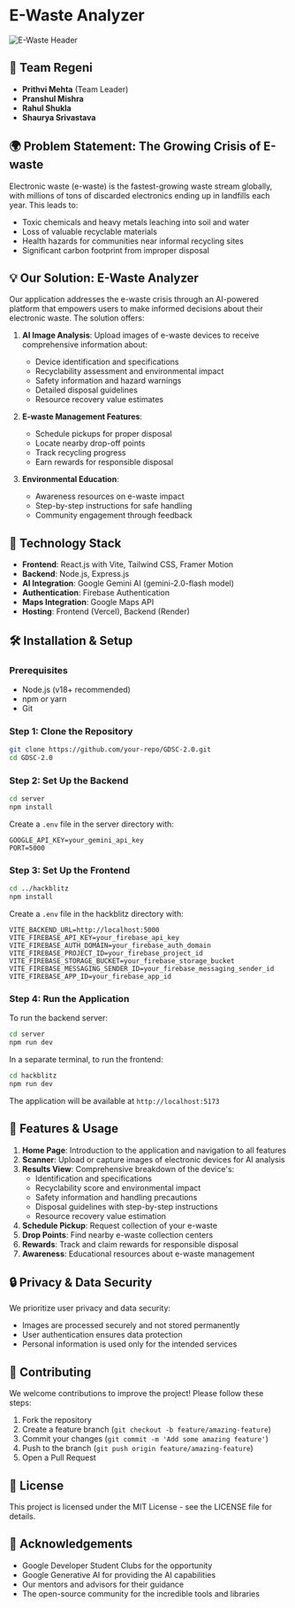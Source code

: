 # E-Waste Analyzer

![E-Waste Header](https://img.freepik.com/free-photo/electronic-devices-circuit-board-garbage-collection-recycling_23-2149043280.jpg)

## 🌟 Team Regeni

- **Prithvi Mehta** (Team Leader)
- **Pranshul Mishra**
- **Rahul Shukla**
- **Shaurya Srivastava**

## 🌍 Problem Statement: The Growing Crisis of E-waste

Electronic waste (e-waste) is the fastest-growing waste stream globally, with millions of tons of discarded electronics ending up in landfills each year. This leads to:

- Toxic chemicals and heavy metals leaching into soil and water
- Loss of valuable recyclable materials
- Health hazards for communities near informal recycling sites
- Significant carbon footprint from improper disposal

## 💡 Our Solution: E-Waste Analyzer

Our application addresses the e-waste crisis through an AI-powered platform that empowers users to make informed decisions about their electronic waste. The solution offers:

1. **AI Image Analysis**: Upload images of e-waste devices to receive comprehensive information about:
   - Device identification and specifications
   - Recyclability assessment and environmental impact
   - Safety information and hazard warnings
   - Detailed disposal guidelines
   - Resource recovery value estimates

2. **E-waste Management Features**:
   - Schedule pickups for proper disposal
   - Locate nearby drop-off points
   - Track recycling progress
   - Earn rewards for responsible disposal

3. **Environmental Education**:
   - Awareness resources on e-waste impact
   - Step-by-step instructions for safe handling
   - Community engagement through feedback

## 🚀 Technology Stack

- **Frontend**: React.js with Vite, Tailwind CSS, Framer Motion
- **Backend**: Node.js, Express.js
- **AI Integration**: Google Gemini AI (gemini-2.0-flash model)
- **Authentication**: Firebase Authentication
- **Maps Integration**: Google Maps API
- **Hosting**: Frontend (Vercel), Backend (Render)

## 🛠️ Installation & Setup

### Prerequisites
- Node.js (v18+ recommended)
- npm or yarn
- Git

### Step 1: Clone the Repository
```bash
git clone https://github.com/your-repo/GDSC-2.0.git
cd GDSC-2.0
```

### Step 2: Set Up the Backend
```bash
cd server
npm install
```

Create a `.env` file in the server directory with:
```
GOOGLE_API_KEY=your_gemini_api_key
PORT=5000
```

### Step 3: Set Up the Frontend
```bash
cd ../hackblitz
npm install
```

Create a `.env` file in the hackblitz directory with:
```
VITE_BACKEND_URL=http://localhost:5000
VITE_FIREBASE_API_KEY=your_firebase_api_key
VITE_FIREBASE_AUTH_DOMAIN=your_firebase_auth_domain
VITE_FIREBASE_PROJECT_ID=your_firebase_project_id
VITE_FIREBASE_STORAGE_BUCKET=your_firebase_storage_bucket
VITE_FIREBASE_MESSAGING_SENDER_ID=your_firebase_messaging_sender_id
VITE_FIREBASE_APP_ID=your_firebase_app_id
```

### Step 4: Run the Application
To run the backend server:
```bash
cd server
npm run dev
```

In a separate terminal, to run the frontend:
```bash
cd hackblitz
npm run dev
```

The application will be available at `http://localhost:5173`

## 📱 Features & Usage

1. **Home Page**: Introduction to the application and navigation to all features
2. **Scanner**: Upload or capture images of electronic devices for AI analysis
3. **Results View**: Comprehensive breakdown of the device's:
   - Identification and specifications
   - Recyclability score and environmental impact
   - Safety information and handling precautions
   - Disposal guidelines with step-by-step instructions
   - Resource recovery value estimation
4. **Schedule Pickup**: Request collection of your e-waste
5. **Drop Points**: Find nearby e-waste collection centers
6. **Rewards**: Track and claim rewards for responsible disposal
7. **Awareness**: Educational resources about e-waste management

## 🔒 Privacy & Data Security

We prioritize user privacy and data security:
- Images are processed securely and not stored permanently
- User authentication ensures data protection
- Personal information is used only for the intended services

## 🤝 Contributing

We welcome contributions to improve the project! Please follow these steps:
1. Fork the repository
2. Create a feature branch (`git checkout -b feature/amazing-feature`)
3. Commit your changes (`git commit -m 'Add some amazing feature'`)
4. Push to the branch (`git push origin feature/amazing-feature`)
5. Open a Pull Request

## 📝 License

This project is licensed under the MIT License - see the LICENSE file for details.

## 🙏 Acknowledgements

- Google Developer Student Clubs for the opportunity
- Google Generative AI for providing the AI capabilities
- Our mentors and advisors for their guidance
- The open-source community for the incredible tools and libraries